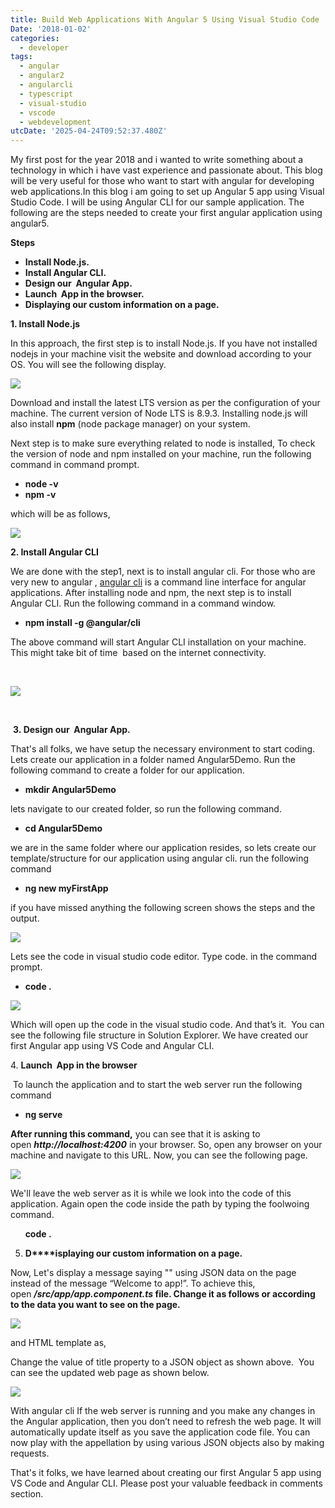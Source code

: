 ```yaml
---
title: Build Web Applications With Angular 5 Using Visual Studio Code
Date: '2018-01-02'
categories:
  - developer
tags:
  - angular
  - angular2
  - angularcli
  - typescript
  - visual-studio
  - vscode
  - webdevelopment
utcDate: '2025-04-24T09:52:37.480Z'
---
```


My first post for the year 2018 and i wanted to write something about a technology in which i have vast experience and passionate about. This blog will be very useful for those who want to start with angular for developing web applications.In this blog i am going to set up Angular 5 app using Visual Studio Code. I will be using Angular CLI for our sample application. The following are the steps needed to create your first angular application using angular5.

**Steps**

- **Install Node.js.**
- **Install Angular CLI.**
- **Design our  Angular App.**
- **Launch  App in the browser.**
- **Displaying our custom information on a page.**

**1\. Install Node.js**

In this approach, the first step is to install Node.js. If you have not installed nodejs in your machine visit the website and download according to your OS. You will see the following display.

[![](images/02f01-node_install.png)](https://sajeetharan.wordpress.com/wp-content/uploads/2018/01/41db3-node_install.png)

Download and install the latest LTS version as per the configuration of your machine. The current version of Node LTS is 8.9.3. Installing node.js will also install **npm** (node package manager) on your system.

Next step is to make sure everything related to node is installed, To check the version of node and npm installed on your machine, run the following command in command prompt.

- **node -v** 
- **npm -v**

which will be as follows,

[![](images/7eeee-npm.png)](https://sajeetharan.wordpress.com/wp-content/uploads/2018/01/03c00-npm.png)

**2\. Install Angular CLI**

We are done with the step1, next is to install angular cli. For those who are very new to angular , [angular cli](http://ngcli.github.io/) is a command line interface for angular applications. After installing node and npm, the next step is to install Angular CLI. Run the following command in a command window.

- **npm install -g @angular/cli**

The above command will start Angular CLI installation on your machine. This might take bit of time  based on the internet connectivity.

 

[![](images/c45bd-angular.png)](https://sajeetharan.wordpress.com/wp-content/uploads/2018/01/8512a-angular.png)

 

 **3. Design our  Angular App.**

That's all folks, we have setup the necessary environment to start coding. Lets create our application in a folder named Angular5Demo. Run the following command to create a folder for our application.

- **mkdir Angular5Demo**

lets navigate to our created folder, so run the following command.

- **cd Angular5Demo**

we are in the same folder where our application resides, so lets create our template/structure for our application using angular cli. run the following command

- **ng new myFirstApp**

if you have missed anything the following screen shows the steps and the output.

[![](images/98bfe-angular2.png)](https://sajeetharan.wordpress.com/wp-content/uploads/2018/01/6f82b-angular2.png)

Lets see the code in visual studio code editor. Type code. in the command prompt.

- **code .**  

[![](images/82828-2018-01-01_16-37-43.png)](https://sajeetharan.wordpress.com/wp-content/uploads/2018/01/fa118-2018-01-01_16-37-43.png)

Which will open up the code in the visual studio code. And that’s it.  You can see the following file structure in Solution Explorer. We have created our first Angular app using VS Code and Angular CLI.

4. **Launch  App in the browser**

 To launch the application and to start the web server run the following command 

- **ng serve** 

**After running this command,** you can see that it is asking to open _**http://localhost:4200**_ in your browser. So, open any browser on your machine and navigate to this URL. Now, you can see the following page.

[![](images/b7434-demo.png)](https://sajeetharan.wordpress.com/wp-content/uploads/2018/01/8a644-demo.png)

We'll leave the web server as it is while we look into the code of this application. Again open the code inside the path by typing the foolwoing command.

      **code .**

5. **D****isplaying our custom information on a page.**

Now, Let's display a message saying "" using JSON data on the page instead of the message “Welcome to app!”. To achieve this, open **_/src/app/app.component.ts_ file. Change it as follows or according to the data you want to see on the page.**

[![](images/60be5-code-component.png)](https://sajeetharan.wordpress.com/wp-content/uploads/2018/01/3b370-code-component.png)

and HTML template as,

Change the value of title property to a JSON object as shown above.  You can see the updated web page as shown below.

[![](images/3c292-demo2.png)](https://sajeetharan.wordpress.com/wp-content/uploads/2018/01/7ffbb-demo2.png)

With angular cli If the web server is running and you make any changes in the Angular application, then you don’t need to refresh the web page. It will automatically update itself as you save the application code file. You can now play with the appellation by using various JSON objects also by making requests.

That's it folks, we have learned about creating our first Angular 5 app using VS Code and Angular CLI. Please post your valuable feedback in comments section.
